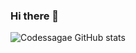 ### Hi there 👋
![Codessagae GitHub stats](https://github-readme-stats.vercel.app/api?username=codessagae&show_icons=true&theme=radical)
<!--
**codingssagae/codingssagae** is a ✨ _special_ ✨ repository because its `README.md` (this file) appears on your GitHub profile.

Here are some ideas to get you started:

- 🔭 I’m currently working on ...
- 🌱 I’m currently learning ...
- 👯 I’m looking to collaborate on ...
- 🤔 I’m looking for help with ...
- 💬 Ask me about ...
- 📫 How to reach me: ...
- 😄 Pronouns: ...
- ⚡ Fun fact: ...
-->
